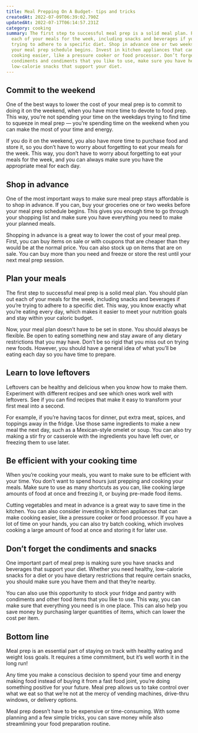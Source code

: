 ```yaml
---
title: Meal Prepping On A Budget- tips and tricks
createdAt: 2022-07-09T06:39:02.790Z
updatedAt: 2022-07-17T06:14:57.231Z
category: cooking
summary: The first step to successful meal prep is a solid meal plan. Plan out
  each of your meals for the week, including snacks and beverages if you’re
  trying to adhere to a specific diet. Shop in advance one or two weeks before
  your meal prep schedule begins. Invest in kitchen appliances that can make
  cooking easier, like a pressure cooker or food processor. Don’t forget the
  condiments and condiments that you like to use, make sure you have healthy,
  low-calorie snacks that support your diet.
---
```


## Commit to the weekend

One of the best ways to lower the cost of your meal prep is to commit to doing it on the weekend, when you have more time to devote to food prep. This way, you’re not spending your time on the weekdays trying to find time to squeeze in meal prep — you’re spending time on the weekend when you can make the most of your time and energy.

If you do it on the weekend, you also have more time to purchase food and store it, so you don’t have to worry about forgetting to eat your meals for the week. This way, you don’t have to worry about forgetting to eat your meals for the week, and you can always make sure you have the appropriate meal for each day.

## Shop in advance

One of the most important ways to make sure meal prep stays affordable is to shop in advance. If you can, buy your groceries one or two weeks before your meal prep schedule begins. This gives you enough time to go through your shopping list and make sure you have everything you need to make your planned meals.

Shopping in advance is a great way to lower the cost of your meal prep. First, you can buy items on sale or with coupons that are cheaper than they would be at the normal price. You can also stock up on items that are on sale. You can buy more than you need and freeze or store the rest until your next meal prep session.

## Plan your meals

The first step to successful meal prep is a solid meal plan. You should plan out each of your meals for the week, including snacks and beverages if you’re trying to adhere to a specific diet. This way, you know exactly what you’re eating every day, which makes it easier to meet your nutrition goals and stay within your caloric budget.

Now, your meal plan doesn’t have to be set in stone. You should always be flexible. Be open to eating something new and stay aware of any dietary restrictions that you may have. Don’t be so rigid that you miss out on trying new foods. However, you should have a general idea of what you’ll be eating each day so you have time to prepare.

## Learn to love leftovers

Leftovers can be healthy and delicious when you know how to make them. Experiment with different recipes and see which ones work well with leftovers. See if you can find recipes that make it easy to transform your first meal into a second.

For example, if you’re having tacos for dinner, put extra meat, spices, and toppings away in the fridge. Use those same ingredients to make a new meal the next day, such as a Mexican-style omelet or soup. You can also try making a stir fry or casserole with the ingredients you have left over, or freezing them to use later.

## Be efficient with your cooking time

When you’re cooking your meals, you want to make sure to be efficient with your time. You don’t want to spend hours just prepping and cooking your meals. Make sure to use as many shortcuts as you can, like cooking large amounts of food at once and freezing it, or buying pre-made food items.

Cutting vegetables and meat in advance is a great way to save time in the kitchen. You can also consider investing in kitchen appliances that can make cooking easier, like a pressure cooker or food processor. If you have a lot of time on your hands, you can also try batch cooking, which involves cooking a large amount of food at once and storing it for later use.

## Don’t forget the condiments and snacks

One important part of meal prep is making sure you have snacks and beverages that support your diet. Whether you need healthy, low-calorie snacks for a diet or you have dietary restrictions that require certain snacks, you should make sure you have them and that they’re nearby.

You can also use this opportunity to stock your fridge and pantry with condiments and other food items that you like to use. This way, you can make sure that everything you need is in one place. This can also help you save money by purchasing larger quantities of items, which can lower the cost per item.

## Bottom line

Meal prep is an essential part of staying on track with healthy eating and weight loss goals. It requires a time commitment, but it’s well worth it in the long run!

Any time you make a conscious decision to spend your time and energy making food instead of buying it from a fast food joint, you’re doing something positive for your future. Meal prep allows us to take control over what we eat so that we’re not at the mercy of vending machines, drive-thru windows, or delivery options.

Meal prep doesn’t have to be expensive or time-consuming. With some planning and a few simple tricks, you can save money while also streamlining your food preparation routine.
